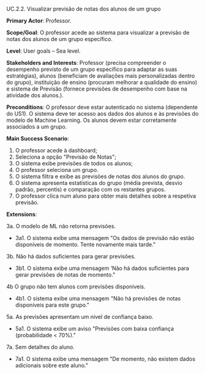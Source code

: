 UC.2.2. Visualizar previsão de notas dos alunos de um grupo


**Primary Actor**: Professor.

**Scope/Goal**: O professor acede ao sistema para visualizar a previsão de notas dos alunos de um grupo específico.

**Level**: User goals – Sea level.

**Stakeholders and Interests**: Professor  (precisa compreender o desempenho previsto de um grupo especifico para adaptar as suas estratégias), alunos  (beneficiam de avaliações  mais personalizadas dentro do grupo), instituição de ensino (procuram melhorar a qualidade do ensino) e sistema de Previsão (fornece previsões de desempenho com base na atividade dos alunos.).

**Preconditions**: O professor deve estar autenticado no sistema (dependente do US1). O sistema deve ter acesso aos dados dos alunos e às previsões do modelo de Machine Learning. Os alunos devem estar corretamente associados a um grupo.

**Main Success Scenario**:  
1. O professor acede à dashboard;
2. Seleciona a opção "Previsão de Notas";
3. O sistema exibe previsões de todos os alunos;
4. O professor seleciona um grupo.
5. O sistema filtra e exibe as previsões de notas dos alunos do grupo.
6. O sistema apresenta estatísticas do grupo (média prevista, desvio padrão, percentis) e comparação com os restantes grupos.
7. O professor clica num aluno para obter mais detalhes sobre a respetiva previsão.

**Extensions**:

3a. O modelo de ML não retorna previsões.
- 3a1. O sistema exibe uma mensagem "Os dados de previsão não estão disponíveis de momento. Tente novamente mais tarde."

3b. Não há dados suficientes para gerar previsões.
- 3b1. O sistema exibe uma mensagem ‘Não há dados suficientes para gerar previsões de notas de momento."
    
4b O grupo não tem alunos com previsões disponíveis.
- 4b1. O sistema exibe uma mensagem "Não há previsões de notas disponíveis para este grupo."

5a. As previsões apresentam um nível de confiança baixo.
- 5a1. O sistema exibe um aviso "Previsões com baixa confiança (probabilidade < 70%)."

7a. Sem detalhes do aluno.
- 7a1. O sistema exibe uma mensagem "De momento, não existem dados adicionais sobre este aluno."